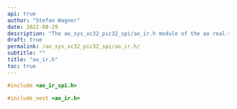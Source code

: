 ```yaml
---
api: true
author: "Stefan Wagner"
date: 2022-08-29
description: "The ao_sys_xc32_pic32_spi/ao_ir.h module of the ao real-time operating system."
draft: true
permalink: /ao_sys_xc32_pic32_spi/ao_ir.h/ 
subtitle: ""
title: "ao_ir.h"
toc: true
---
```


```c
#include <ao_ir_spi.h>

#include_next <ao_ir.h>

```
